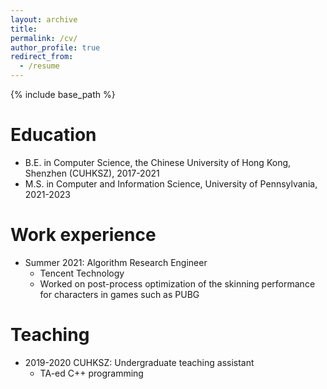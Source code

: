```yaml
---
layout: archive
title: 
permalink: /cv/
author_profile: true
redirect_from:
  - /resume
---
```


{% include base_path %}

Education
======
* B.E. in Computer Science, the Chinese University of Hong Kong, Shenzhen (CUHKSZ), 2017-2021
* M.S. in Computer and Information Science, University of Pennsylvania, 2021-2023

Work experience
======
* Summer 2021: Algorithm Research Engineer
  * Tencent Technology
  * Worked on post-process optimization of the skinning performance for characters in games such as PUBG

  
Teaching
======
* 2019-2020 CUHKSZ: Undergraduate teaching assistant
  * TA-ed C++ programming 
  
